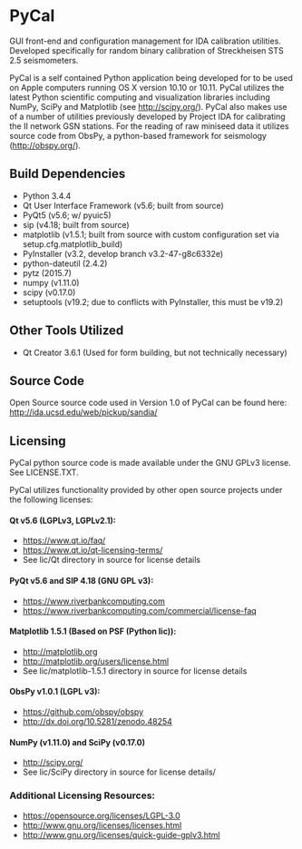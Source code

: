 # PyCal
GUI front-end and configuration management for IDA calibration utilities. Developed specifically for random binary calibration of Streckheisen STS 2.5 seismometers.

PyCal is a self contained Python application being developed for to be used on Apple computers running OS X version 10.10 or 10.11.
PyCal utilizes the latest Python scientific computing and visualization libraries including NumPy, SciPy and Matplotlib (see http://scipy.org/).
PyCal also makes use of a number of utilities previously developed by Project IDA for calibrating the II network GSN stations.
For the reading of raw miniseed data it utilizes source code from ObsPy, a python-based framework for seismology (http://obspy.org/).

## Build Dependencies
* Python 3.4.4
* Qt User Interface Framework (v5.6; built from source)
* PyQt5 (v5.6; w/ pyuic5)
* sip (v4.18; built from source)
* matplotlib (v1.5.1; built from source with custom configuration set via setup.cfg.matplotlib_build)
* PyInstaller (v3.2, develop branch v3.2-47-g8c6332e)
* python-dateutil (2.4.2)
* pytz (2015.7)
* numpy (v1.11.0)
* scipy (v0.17.0)
* setuptools (v19.2; due to conflicts with PyInstaller, this must be v19.2)

## Other Tools Utilized
* Qt Creator 3.6.1 (Used for form building, but not technically necessary)

## Source Code
Open Source source code used in Version 1.0 of PyCal can be found here: http://ida.ucsd.edu/web/pickup/sandia/

## Licensing
PyCal python source code is made available under the GNU GPLv3 license. See LICENSE.TXT.

PyCal utilizes functionality provided by other open source projects under the following licenses:

#### Qt v5.6 (LGPLv3, LGPLv2.1):
* https://www.qt.io/faq/
* https://www.qt.io/qt-licensing-terms/
* See lic/Qt directory in source for license details

#### PyQt v5.6 and SIP 4.18 (GNU GPL v3):
* https://www.riverbankcomputing.com
* https://www.riverbankcomputing.com/commercial/license-faq

#### Matplotlib 1.5.1 (Based on PSF (Python lic)):
* http://matplotlib.org
* http://matplotlib.org/users/license.html
* See lic/matplotlib-1.5.1 directory in source for license details

#### ObsPy v1.0.1 (LGPL v3):
* https://github.com/obspy/obspy
* http://dx.doi.org/10.5281/zenodo.48254

#### NumPy (v1.11.0) and SciPy (v0.17.0)
* http://scipy.org/
* See lic/SciPy directory in source for license details/

### Additional Licensing Resources:
* https://opensource.org/licenses/LGPL-3.0
* http://www.gnu.org/licenses/licenses.html
* http://www.gnu.org/licenses/quick-guide-gplv3.html

